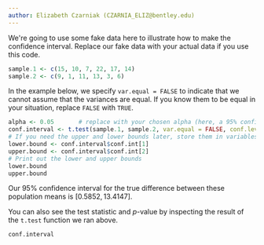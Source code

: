 ```yaml
---
author: Elizabeth Czarniak (CZARNIA_ELIZ@bentley.edu)
---
```


We're going to use some fake data here to illustrate how to make the confidence
interval. Replace our fake data with your actual data if you use this code.

```R
sample.1 <- c(15, 10, 7, 22, 17, 14)
sample.2 <- c(9, 1, 11, 13, 3, 6)
```

In the example below, we specify `var.equal = FALSE` to indicate that we cannot
assume that the variances are equal.  If you know them to be equal in your situation,
replace `FALSE` with `TRUE`.

```R
alpha <- 0.05       # replace with your chosen alpha (here, a 95% confidence level)
conf.interval <- t.test(sample.1, sample.2, var.equal = FALSE, conf.level = 1-alpha)
# If you need the upper and lower bounds later, store them in variables like this:
lower.bound <- conf.interval$conf.int[1]
upper.bound <- conf.interval$conf.int[2]
# Print out the lower and upper bounds
lower.bound
upper.bound
```

Our 95% confidence interval for the true difference between these population means
is $[0.5852, 13.4147]$.

You can also see the test statistic and $p$-value by inspecting the result of the
`t.test` function we ran above.

```R
conf.interval
```
